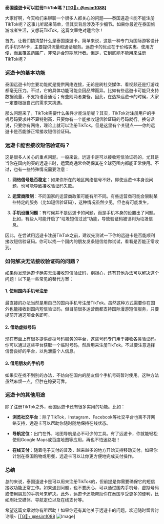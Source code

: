 **泰国遠遊卡可以註冊TikTok嗎？[[TG💪+ @esim1088](https://t.me/s/esim1088)]**

大家好啊，今天咱们来聊聊一个很多人都关心的问题——泰国遠遊卡能不能注册TikTok呢？这事儿听起来简单，但其实背后涉及不少细节。如果你最近在泰国旅游或者生活，又想玩TikTok，这篇文章绝对适合你！

首先，让我们搞清楚什么是泰国遠遊卡。简单来说，这是一种专门为国际游客设计的手机SIM卡，主要提供流量和通话服务。远遊卡的优点在于价格实惠、使用方便，而且覆盖范围广，非常适合短期旅行者。但是，它到底能不能用来注册TikTok呢？

### **远遊卡的基本功能**

泰国远遊卡的主要功能就是提供网络连接，无论是刷社交媒体、看视频还是打游戏都毫无压力。不过，它的具体功能可能会因品牌而异。比如有些远遊卡可能只支持数据流量，不支持语音通话；有些则两者兼备。因此，在选择远遊卡的时候，大家一定要根据自己的需求来挑选。

那么问题来了，TikTok需要什么条件才能注册呢？其实，TikTok对注册用户的手机号码要求并不算特别高，只要你有一个能接收短信验证码的号码就行。换句话说，只要你有网络，理论上就可以注册TikTok。但是这里有个关键点——你的远遊卡是否能够正常接收短信验证码。

### **远遊卡能否接收短信验证码？**

这是很多人关心的重点问题。一般来说，远遊卡是可以接收短信验证码的，尤其是当你在国内购买的远遊卡时，运营商通常会确保其在全球范围内都能正常使用。不过，也有一些特殊情况需要注意：

1. **网络信号是否稳定**：如果你所在的地区网络信号不好，即使远遊卡本身没问题，也可能导致接收验证码失败。
   
2. **运营商限制**：不同国家的运营商政策可能有所不同。有些运营商可能会限制某些特定的服务（比如短信验证码），这种情况虽然少见，但也有可能发生。

3. **手机设置问题**：有时候并不是远遊卡的问题，而是手机本身的设置出了问题。比如，有些人可能开启了“垃圾短信过滤”功能，导致验证码被误判为垃圾信息。

因此，在尝试用远遊卡注册TikTok之前，建议先测试一下你的远遊卡是否能顺利接收短信验证码。你可以找一个国内的朋友发条短信给你试试，看看是否能正常收到。

### **如何解决无法接收验证码的问题？**

如果你发现远遊卡确实无法接收短信验证码，别担心，还有其他办法可以解决这个问题！以下是一些常见的替代方案：

#### **1. 使用国内手机号注册**
最直接的办法当然是用自己的国内手机号注册TikTok。虽然这种方式需要你在国外也能接收到国内短信验证码，但目前很多运营商都支持国际漫游短信服务，只要提前开通这项业务即可。

#### **2. 借助虚拟号码**
现在市面上有很多提供虚拟号码服务的平台，这些号码专门用于接收各类验证码。你可以通过这些平台获取一个临时号码，然后用来注册TikTok。不过要注意选择信誉良好的平台，以免泄露个人信息。

#### **3. 借用朋友的手机号**
如果实在找不到别的办法，不妨向在国内的朋友借个手机号码暂时使用。这种方法虽然麻烦一点，但胜在稳妥可靠。

### **远遊卡的其他用途**

除了注册TikTok之外，泰国远遊卡还有很多实用的功能。比如：

- **浏览社交平台**：除了TikTok，Instagram、Facebook等社交平台也离不开网络支持，远遊卡可以帮助你随时随地保持在线状态。
  
- **导航定位**：出门在外，地图导航是必不可少的工具。有了远遊卡，你就能轻松使用Google Maps或百度地图等应用，再也不怕迷路啦！

- **在线支付**：随着电子支付的普及，越来越多的地方开始支持移动支付。如果你计划在泰国购物或用餐，远遊卡可以让你更方便地完成支付操作。

### **总结**

总的来说，泰国遠遊卡是可以用来注册TikTok的，但前提是你需要确保它的短信接收功能正常工作。如果遇到问题，也不要灰心，可以通过国内手机号、虚拟号码或借用朋友的手机号来解决。此外，远遊卡还能帮助你在泰国享受更多的便利，比如刷社交媒体、导航定位以及在线支付等。

希望这篇文章对你有所帮助！如果你还有其他关于远遊卡的问题，欢迎随时留言讨论哦~ [[TG💪+ @esim1088](https://t.me/s/esim1088) ![Image](https://i.postimg.cc/4NQfJmqS/Snipaste-2025-05-13-00-14-12.png)]